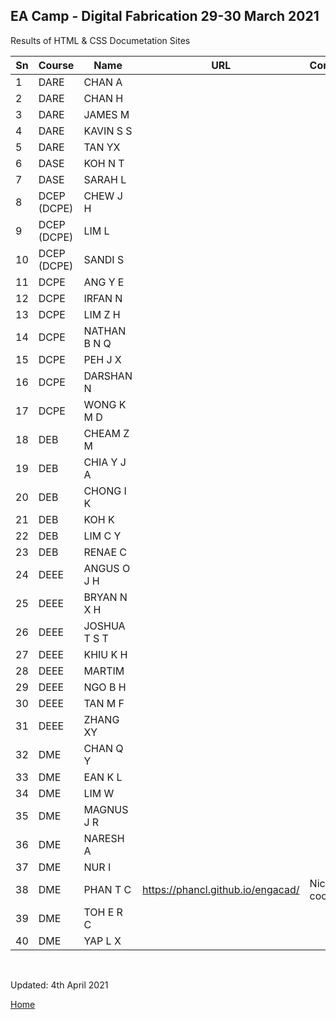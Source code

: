 
## EA Camp - Digital Fabrication 29-30 March 2021

Results of HTML & CSS Documetation Sites

| Sn  | Course     | Name       | URL    | Comments |
|---- |-------     |-------     |--------|----------|
| 1   |DARE        |CHAN A      |        |        |
| 2   |DARE        |CHAN H		|        |        |
| 3   |DARE        |JAMES M		|        |        |
| 4   |DARE        |KAVIN S S	|        |        |
| 5   |DARE        |TAN YX		|        |        |
| 6   |DASE        |KOH N T		|        |        |
| 7   |DASE        |SARAH L		|        |        |
| 8   |DCEP (DCPE) |CHEW J H	|        |        |
| 9   |DCEP (DCPE) |LIM L		|        |        |
| 10  |DCEP (DCPE) |SANDI S		|        |        |
| 11  |DCPE        |ANG Y E		|        |        |
| 12  |DCPE        |IRFAN N		|        |        |
| 13  |DCPE        |LIM Z H		|        |        |
| 14  |DCPE        |NATHAN B N Q|        |        |
| 15  |DCPE        |PEH J X		|        |        |
| 16  |DCPE        |DARSHAN N	|        |        |
| 17  |DCPE        |WONG K M D	|        |        |
| 18  |DEB         |CHEAM Z M	|        |        |
| 19  |DEB         |CHIA Y J A	|        |        |
| 20  |DEB         |CHONG I K	|        |        |
| 21  |DEB         |KOH K		|        |        |
| 22  |DEB         |LIM C Y		|        |        |
| 23  |DEB         |RENAE C		|        |        |
| 24  |DEEE        |ANGUS O J H	|        |        |
| 25  |DEEE        |BRYAN N X H	|        |        |
| 26  |DEEE        |JOSHUA T S T|        |        |
| 27  |DEEE        |KHIU K H	|        |        |
| 28  |DEEE        |MARTIM		|        |        |
| 29  |DEEE        |NGO B H		|        |        |
| 30  |DEEE        |TAN M F		|        |        |
| 31  |DEEE        |ZHANG XY	|        |        |
| 32  |DME         |CHAN Q Y	|        |        |
| 33  |DME         |EAN K L		|        |        |
| 34  |DME         |LIM W		|        |        |
| 35  |DME         |MAGNUS J R	|        |        |
| 36  |DME         |NARESH A	|        |        |
| 37  |DME         |NUR I		|        |        |
| 38  |DME         |PHAN T C	|https://phancl.github.io/engacad/ | Nice site, cool!  |        |
| 39  |DME         |TOH E R C	|        |        |
| 40  |DME         |YAP L X		|        |        |


&nbsp;

Updated: 4th April 2021

[Home](https://rdorville.github.io/digfab/)
